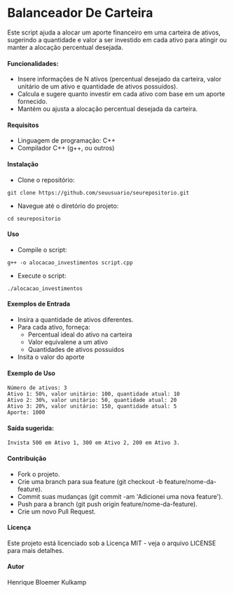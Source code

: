 # Balanceador De Carteira
Este script ajuda a alocar um aporte financeiro em uma carteira de ativos, sugerindo a quantidade e valor a ser investido em cada ativo para atingir ou manter a alocação percentual desejada.

#### Funcionalidades:
- Insere informações de N ativos (percentual desejado da carteira, valor unitário de um ativo e quantidade de ativos possuidos).
- Calcula e sugere quanto investir em cada ativo com base em um aporte fornecido.
- Mantém ou ajusta a alocação percentual desejada da carteira.

#### Requisitos
- Linguagem de programação: C++
- Compilador C++ (g++, ou outros)

#### Instalação
- Clone o repositório:
```
git clone https://github.com/seuusuario/seurepositorio.git
```
- Navegue até o diretório do projeto:
```
cd seurepositorio
```

#### Uso
- Compile o script:
```
g++ -o alocacao_investimentos script.cpp
```
- Execute o script:
```
./alocacao_investimentos
```

#### Exemplos de Entrada
- Insira a quantidade de ativos diferentes.
- Para cada ativo, forneça:
    - Percentual ideal do ativo na carteira
    - Valor equivalene a um ativo
    - Quantidades de ativos possuidos
- Insita o valor do aporte

#### Exemplo de Uso
```
Número de ativos: 3
Ativo 1: 50%, valor unitário: 100, quantidade atual: 10
Ativo 2: 30%, valor unitário: 50, quantidade atual: 20
Ativo 3: 20%, valor unitário: 150, quantidade atual: 5
Aporte: 1000
```

#### Saída sugerida:
```
Invista 500 em Ativo 1, 300 em Ativo 2, 200 em Ativo 3.
```

#### Contribuição
- Fork o projeto.
- Crie uma branch para sua feature (git checkout -b feature/nome-da-feature).
- Commit suas mudanças (git commit -am 'Adicionei uma nova feature').
- Push para a branch (git push origin feature/nome-da-feature).
- Crie um novo Pull Request.

#### Licença
Este projeto está licenciado sob a Licença MIT - veja o arquivo LICENSE para mais detalhes.

#### Autor
Henrique Bloemer Kulkamp
